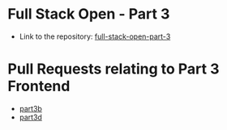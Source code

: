 # Full Stack Open - Part 3

* Link to the repository: [full-stack-open-part-3](https://github.com/MiMa6/full-stack-open-part-3)

# Pull Requests relating to Part 3 Frontend
* [part3b](https://github.com/MiMa6/full-stack-open/pull/11)
* [part3d](https://github.com/MiMa6/full-stack-open/pull/12)
